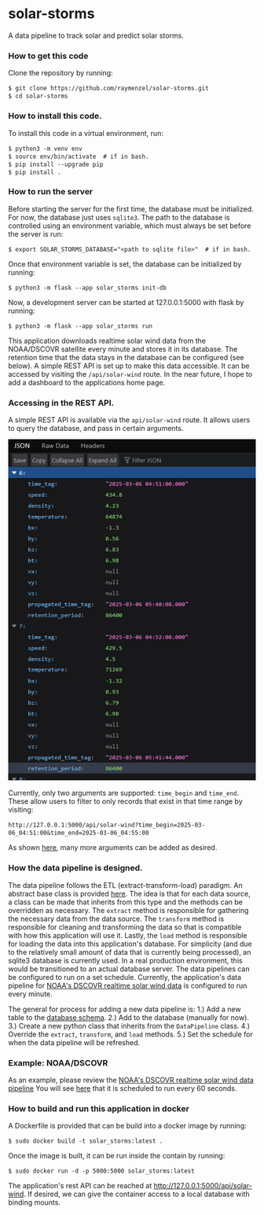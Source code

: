 # solar-storms
A data pipeline to track solar and predict solar storms.

### How to get this code
Clone the repository by running:

```
$ git clone https://github.com/raymenzel/solar-storms.git
$ cd solar-storms
```

### How to install this code.
To install this code in a virtual environment, run:

```
$ python3 -m venv env
$ source env/bin/activate  # if in bash.
$ pip install --upgrade pip
$ pip install .
```

### How to run the server
Before starting the server for the first time, the database must be
initialized.  For now, the database just uses `sqlite3`.  The path
to the database is controlled using an environment variable, which must
always be set before the server is run:

```
$ export SOLAR_STORMS_DATABASE="<path to sqlite file>"  # if in bash.
```

Once that environment variable is set, the database can be initialized by running:

```
$ python3 -m flask --app solar_storms init-db
```

Now, a development server can be started at 127.0.0.1:5000 with flask by running:

```
$ python3 -m flask --app solar_storms run
```

This application downloads realtime solar wind data from the NOAA/DSCOVR
satellite every minute and stores it in its database.  The retention time
that the data stays in the database can be configured (see below).  A simple
REST API is set up to make this data accessible.  It can be accessed by
visiting the `/api/solar-wind` route. In the near future, I hope to add
a dashboard to the applications home page.

### Accessing in the REST API.
A simple REST API is available via the `api/solar-wind` route.  It allows
users to query the database, and pass in certain arguments.

![screenshot](docs/screenshot.png)

Currently, only two arguments are supported: `time_begin` and `time_end`.  These
allow users to filter to only records that exist in that time range by visiting:

```
http://127.0.0.1:5000/api/solar-wind?time_begin=2025-03-06_04:51:00&time_end=2025-03-06_04:55:00
```
As shown [here](solar_storms/rest_api.py), many more arguments can be added as
desired.

### How the data pipeline is designed.
The data pipeline follows the ETL (extract-transform-load) paradigm.  An abstract
base class is provided [here](solar_storms/data_pipeline.py).  The
idea is that for each data source, a class can be made that inherits
from this type and the methods can be overridden as necessary.  The
`extract` method is responsible for gathering the necessary data from
the data source.  The `transform` method is responsible for cleaning
and transforming the data so that is compatible with how this application will
use it.  Lastly, the `load` method is responsible for loading the
data into this application's database.  For simplicity (and due to
the relatively small amount of data that is currently being processed),
an sqlite3 database is currently used.  In a real production environment,
this would be transitioned to an actual database server.  The data pipelines
can be configured to run on a set schedule.  Currently, the application's
data pipeline for [NOAA's DSCOVR realtime solar wind data](solar_storms/noaa_dscovr.py)
is configured to run every minute.

The general for process for adding a new data pipeline is:
1.) Add a new table to the [database schema](solar_storms/schema.sql).
2.) Add to the database (manually for now).
3.) Create a new python class that inherits from the `DataPipeline` class.
4.) Override the `extract`, `transform`, and `load` methods.
5.) Set the schedule for when the data pipeline will be refreshed.

### Example: NOAA/DSCOVR
As an example, please review the [NOAA's DSCOVR realtime solar wind data pipeline](solar_storms/noaa_dscovr.py)
You will see [here](solar_storms/__init__.py) that it is scheduled to run every 60 seconds.

### How to build and run this application in docker
A Dockerfile is provided that can be build into a docker image by running:

```
$ sudo docker build -t solar_storms:latest .
```

Once the image is built, it can be run inside the contain by running:

```
$ sudo docker run -d -p 5000:5000 solar_storms:latest
```

The application's rest API can be reached at http://127.0.0.1:5000/api/solar-wind.
If desired, we can give the container access to a local database with binding mounts.
